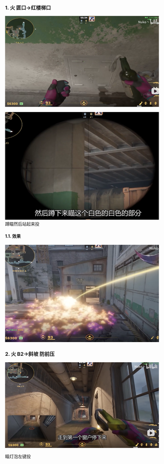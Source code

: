 ### 1. 火 匪口->红楼梯口 
![alt text](../../assets/de_train/image-13.png)

![alt text](../../assets/de_train/image-14.png)
蹲瞄然后站起来投

#### 1.1. 效果

![alt text](../../assets/de_train/image-15.png)

### 2. 火 B2->斜坡 防前压

![alt text](../../assets/de_train/image-18.png)

瞄灯泡左键投
